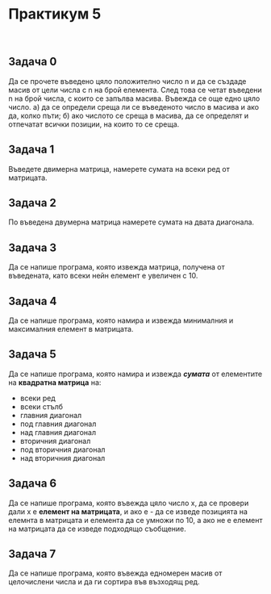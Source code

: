 <h1> Практикум 5 </h1>
</br>

## Задача 0
Да се прочете въведено цяло положително число n и да се създаде масив от цели числа с n на брой елемента. След това се четат въведени n на брой числа, с които се запълва масива. Въвежда се още едно цяло число. а) да се определи среща ли се въведеното число в масива и ако да, колко пъти; б) ако числото се среща в масива, да се определят и отпечатат всички позиции, на които то се среща.

## Задача 1
Въведете двимерна матрица, намерете сумата на всеки ред от матрицата.

## Задача 2
По въведена двумерна матрица намерете сумата на двата диагонала.

## Задача 3
Да се напише програма, която извежда матрица, получена от въведената, като всеки нейн елемент е увеличен с 10.

## Задача 4
Да се напише програма, която намира и извежда минималния и максималния елемент в матрицата.

## Задача 5
Да се напише програма, която намира и извежда ***сумата*** от елементите на **квадратна матрица** на:

   * всеки ред
   * всеки стълб
   * главния диагонал
   * под главния диагонал
   * над главния диагонал
   * вторичния диагонал
   * под вторичния диагонал
   * над вторичния диагонал
   
## Задача 6
Да се напише програма, която въвежда цяло число х, да се провери дали х е **елемент на матрицата**, и ако е - да се изведе позицията на елемнта в матрицата и елемента да се умножи по 10, а ако не е елемент на матрицата да се изведе подходящо съобщение.

## Задача 7
Да се напише програма, която въвежда едномерен масив от целочислени числа и да ги сортира във възходящ ред.

